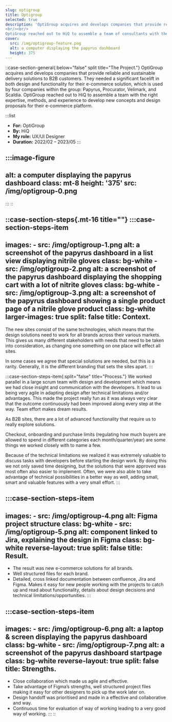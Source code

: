 ```yaml
---
slug: optigroup
title: Optigroup
selected: true
description: 'OptiGroup acquires and develops companies that provide reliable and sustainable delivery solutions to B2B customers. They needed a significant facelift in both design and functionality for their e-commerce solution, which is used by four companies within the group: Papyrus, Procurator, Velimark, and Scaldia. 
<br/><br/>
OptiGroup reached out to HiQ to assemble a team of consultants with the right expertise, methods, and experience to develop new concepts and design proposals for their e-commerce platform.'
cover:
  src: /img/optigroup-feature.png
  alt: a computer displaying the papyrus dashboard
  height: 375
---
```


::case-section-general{:below="false" split title="The Project."}
OptiGroup acquires and develops companies that provide reliable and sustainable delivery solutions to B2B customers. They needed a significant facelift in both design and functionality for their e-commerce solution, which is used by four companies within the group: Papyrus, Procurator, Velimark, and Scaldia. OptiGroup reached out to HiQ to assemble a team with the right expertise, methods, and experience to develop new concepts and design proposals for their e-commerce platform.

  :::list
  - **For:** OptiGroup
  - **By:** HiQ
  - **My role:** UX/UI Designer
  - **Duration:** 2022/02 – 2023/05
  :::

  :::image-figure
  ---
  alt: a computer displaying the papyrus dashboard
  class: mt-8
  height: '375'
  src: /img/optigroup-0.png
  ---
  :::
::

::case-section-steps{.mt-16 title=""}
  :::case-section-steps-item
  ---
  images:
    - src: /img/optigroup-1.png
      alt: a screenshot of the papyrus dashboard in a list view displaying nitrile gloves
      class: bg-white
    - src: /img/optigroup-2.png
      alt: a screenshot of the papyrus dashboard displaying the shopping cart with a lot of nitrite gloves
      class: bg-white
    - src: /img/optigroup-3.png
      alt: a screenshot of the papyrus dashboard showing a single product page of a nitrile glove product
      class: bg-white
  larger-images: true
  split: false
  title: Context.
  ---
  The new sites consist of the same technologies, which means that the design solutions need to work for all brands across their various markets. This gives us many different stakeholders with needs that need to be taken into consideration, as changing one something on one place will effect all sites.

  In some cases we agree that special solutions are needed, but this is a rarity. Generally, it is the different branding that sets the sites apart.
  :::

  :::case-section-steps-item{:split="false" title="Process."}
  We worked parallel in a large scrum team with design and development which means we had close insight and communication with the developers. It lead to us being very agile in adapting design after technical limitations and/or advantages. This made the project really fun as it was always very clear that the outcome continuously had been improved along every step at the way. Team effort makes dream results.

  As B2B sites, there are a lot of advanced functionality that require us to really explore solutions.

  Checkout, onboarding and purchase limits (regulating how much buyers are allowed to spend in different categories each month/quarter/year) are some things we worked closely with to name a few.

  Because of the technical limitations we realized it was extremely valuable to discuss tasks with developers before starting the design work. By doing this we not only saved time designing, but the solutions that were approved was most often also easier to implement. Often, we were also able to take advantage of technical possibilities in a better way as well, adding small, smart and valuable features with a very small effort.
  :::

  :::case-section-steps-item
  ---
  images:
    - src: /img/optigroup-4.png
      alt: Figma project structure
      class: bg-white
    - src: /img/optigroup-5.png
      alt: component linked to Jira, explaining the design in Figma
      class: bg-white
  reverse-layout: true
  split: false
  title: Result.
  ---
  - The result was new e-commerce solutions for all brands.
  - Well structured files for each brand.
  - Detailed, cross linked documentation between confluence, Jira and Figma. Makes it easy for new people working with the projects to catch up and read about functionality, details about design decisions and technical limitations/opportunities.
  :::

  :::case-section-steps-item
  ---
  images:
    - src: /img/optigroup-6.png
      alt: a laptop & screen displaying the papyrus dashboard
      class: bg-white
    - src: /img/optigroup-7.png
      alt: a screenshot of the papyrus dashboard startpage
      class: bg-white
  reverse-layout: true
  split: false
  title: Strengths.
  ---
  - Close collaboration which made us agile and effective.
- Take advantage of Figma’s strengths, well structured project files making it easy for other designers to pick up the work later on.
- Design handoff was prioritised and made in a effective and collaborative and way.
- Continuous time for evaluation of way of working leading to a very good way of working.
  :::
::
